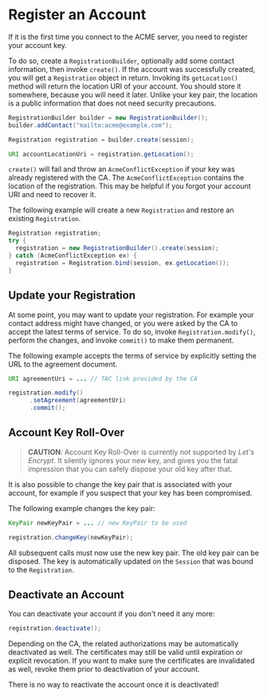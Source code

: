 # Register an Account

If it is the first time you connect to the ACME server, you need to register your account key.

To do so, create a `RegistrationBuilder`, optionally add some contact information, then invoke `create()`. If the account was successfully created, you will get a `Registration` object in return. Invoking its `getLocation()` method will return the location URI of your account. You should store it somewhere, because you will need it later. Unlike your key pair, the location is a public information that does not need security precautions.

```java
RegistrationBuilder builder = new RegistrationBuilder();
builder.addContact("mailto:acme@example.com");

Registration registration = builder.create(session);

URI accountLocationUri = registration.getLocation();
```

`create()` will fail and throw an `AcmeConflictException` if your key was already registered with the CA. The `AcmeConflictException` contains the location of the registration. This may be helpful if you forgot your account URI and need to recover it.

The following example will create a new `Registration` and restore an existing `Registration`.

```java
Registration registration;
try {
  registration = new RegistrationBuilder().create(session);
} catch (AcmeConflictException ex) {
  registration = Registration.bind(session, ex.getLocation());
}
```

## Update your Registration

At some point, you may want to update your registration. For example your contact address might have changed, or you were asked by the CA to accept the latest terms of service. To do so, invoke `Registration.modify()`, perform the changes, and invoke `commit()` to make them permanent.

The following example accepts the terms of service by explicitly setting the URL to the agreement document.

```java
URI agreementUri = ... // TAC link provided by the CA

registration.modify()
      .setAgreement(agreementUri)
      .commit();
```

## Account Key Roll-Over

> **CAUTION**: Account Key Roll-Over is currently not supported by _Let's Encrypt_. It silently ignores your new key, and gives you the fatal impression that you can safely dispose your old key after that.

It is also possible to change the key pair that is associated with your account, for example if you suspect that your key has been compromised.

The following example changes the key pair:

```java
KeyPair newKeyPair = ... // new KeyPair to be used

registration.changeKey(newKeyPair);
```

All subsequent calls must now use the new key pair. The old key pair can be disposed. The key is automatically updated on the `Session` that was bound to the `Registration`.

## Deactivate an Account

You can deactivate your account if you don't need it any more:

```java
registration.deactivate();
```

Depending on the CA, the related authorizations may be automatically deactivated as well. The certificates may still be valid until expiration or explicit revocation. If you want to make sure the certificates are invalidated as well, revoke them prior to deactivation of your account.

There is no way to reactivate the account once it is deactivated!
